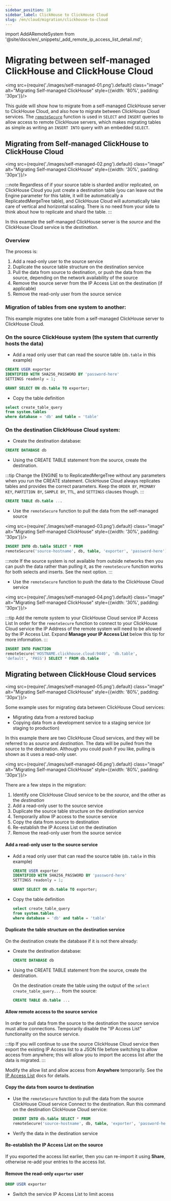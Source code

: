 ```yaml
---
sidebar_position: 10
sidebar_label: ClickHouse to ClickHouse Cloud
slug: /en/cloud/migration/clickhouse-to-cloud
---
```

import AddARemoteSystem from '@site/docs/en/_snippets/_add_remote_ip_access_list_detail.md';

# Migrating between self-managed ClickHouse and ClickHouse Cloud


<img src={require('./images/self-managed-01.png').default} class="image" alt="Migrating Self-managed ClickHouse" style={{width: '80%', padding: '30px'}}/>


This guide will show how to migrate from a self-managed ClickHouse server to ClickHouse Cloud, and also how to migrate between ClickHouse Cloud services. The [`remoteSecure`](../../sql-reference/table-functions/remote.md) function is used in `SELECT` and `INSERT` queries to allow access to remote ClickHouse servers, which makes migrating tables as simple as writing an `INSERT INTO` query with an embedded `SELECT`.

## Migrating from Self-managed ClickHouse to ClickHouse Cloud

<img src={require('./images/self-managed-02.png').default} class="image" alt="Migrating Self-managed ClickHouse" style={{width: '30%', padding: '30px'}}/>


:::note
Regardless of if your source table is sharded and/or replicated, on ClickHouse Cloud you just create a destination table (you can leave out the Engine parameter for this table, it will be automatically a ReplicatedMergeTree table),
and ClickHouse Cloud will automatically take care of vertical and horizontal scaling. There is no need from your side to think about how to replicate and shard the table.
:::

In this example the self-managed ClickHouse server is the *source* and the ClickHouse Cloud service is the *destination*.

### Overview

The process is:

1. Add a read-only user to the source service
1. Duplicate the source table structure on the destination service
1. Pull the data from source to destination, or push the data from the source, depending on the network availability of the source
1. Remove the source server from the IP Access List on the destination (if applicable)
1. Remove the read-only user from the source service


### Migration of tables from one system to another:
This example migrates one table from a self-managed ClickHouse server to ClickHouse Cloud.

### On the source ClickHouse system (the system that currently hosts the data)

- Add a read only user that can read the source table (`db.table` in this example)
```sql
CREATE USER exporter
IDENTIFIED WITH SHA256_PASSWORD BY 'password-here'
SETTINGS readonly = 1;
```

```sql
GRANT SELECT ON db.table TO exporter;
```

- Copy the table definition
```sql
select create_table_query
from system.tables
where database = 'db' and table = 'table'
```

### On the destination ClickHouse Cloud system:

- Create the destination database:
```sql
CREATE DATABASE db
```

- Using the CREATE TABLE statement from the source, create the destination.

:::tip
Change the ENGINE to to ReplicatedMergeTree without any parameters when you run the CREATE statement. ClickHouse Cloud always replicates tables and provides the correct parameters. Keep the `ORDER BY`, `PRIMARY KEY`, `PARTITION BY`, `SAMPLE BY`, `TTL`, and `SETTINGS` clauses though.
:::

```sql
CREATE TABLE db.table ...
```


- Use the `remoteSecure` function to pull the data from the self-managed source

<img src={require('./images/self-managed-03.png').default} class="image" alt="Migrating Self-managed ClickHouse" style={{width: '30%', padding: '30px'}}/>



```sql
INSERT INTO db.table SELECT * FROM
remoteSecure('source-hostname', db, table, 'exporter', 'password-here')
```

:::note
If the source system is not available from outside networks then you can push the data rather than pulling it, as the `remoteSecure` function works for both selects and inserts.  See the next option.
:::

- Use the `remoteSecure` function to push the data to the ClickHouse Cloud service

<img src={require('./images/self-managed-04.png').default} class="image" alt="Migrating Self-managed ClickHouse" style={{width: '30%', padding: '30px'}}/>


:::tip Add the remote system to your ClickHouse Cloud service IP Access List
In order for the `remoteSecure` function to connect to your ClickHouse Cloud service the IP Address of the remote system will need to be allowed by the IP Access List.  Expand **Manage your IP Access List** below this tip for more information.
:::

  <AddARemoteSystem />

```sql
INSERT INTO FUNCTION
remoteSecure('HOSTNAME.clickhouse.cloud:9440', 'db.table',
'default', 'PASS') SELECT * FROM db.table
```



## Migrating between ClickHouse Cloud services

<img src={require('./images/self-managed-05.png').default} class="image" alt="Migrating Self-managed ClickHouse" style={{width: '80%', padding: '30px'}}/>


Some example uses for migrating data between ClickHouse Cloud services:
- Migrating data from a restored backup
- Copying data from a development service to a staging service (or staging to production)

In this example there are two ClickHouse Cloud services, and they will be referred to as *source* and *destination*.  The data will be pulled from the source to the destination. Although you could push if you like, pulling is shown as it uses a read-only user.


<img src={require('./images/self-managed-06.png').default} class="image" alt="Migrating Self-managed ClickHouse" style={{width: '80%', padding: '30px'}}/>


There are a few steps in the migration:
1. Identify one ClickHouse Cloud service to be the *source*, and the other as the *destination*
1. Add a read-only user to the source service
1. Duplicate the source table structure on the destination service
1. Temporarily allow IP access to the source service
1. Copy the data from source to destination
1. Re-establish the IP Access List on the destination
1. Remove the read-only user from the source service


#### Add a read-only user to the source service

- Add a read only user that can read the source table (`db.table` in this example)
  ```sql
  CREATE USER exporter
  IDENTIFIED WITH SHA256_PASSWORD BY 'password-here'
  SETTINGS readonly = 1;
  ```

  ```sql
  GRANT SELECT ON db.table TO exporter;
  ```

- Copy the table definition
  ```sql
  select create_table_query
  from system.tables
  where database = 'db' and table = 'table'
  ```

#### Duplicate the table structure on the destination service

On the destination create the database if it is not there already:

- Create the destination database:
  ```sql
  CREATE DATABASE db
  ```



- Using the CREATE TABLE statement from the source, create the destination.

  On the destination create the table using the output of the `select create_table_query...` from the source:

  ```sql
  CREATE TABLE db.table ...
  ```

#### Allow remote access to the source service

In order to pull data from the source to the destination the source service must allow connections. Temporarily disable the "IP Access List" functionality on the source service.

:::tip
If you will continue to use the source ClickHouse Cloud service then export the existing IP Access list to a JSON file before switching to allow access from anywhere; this will allow you to import the access list after the data is migrated.
:::

Modify the allow list and allow access from **Anywhere** temporarily. See the [IP Access List](/docs/en/cloud/security/setting-ip-filters) docs for details.

#### Copy the data from source to destination

- Use the `remoteSecure` function to pull the data from the source ClickHouse Cloud service
  Connect to the destination.  Run this command on the destination ClickHouse Cloud service:

  ```sql
  INSERT INTO db.table SELECT * FROM
  remoteSecure('source-hostname', db, table, 'exporter', 'password-here')
  ```

- Verify the data in the destination service

#### Re-establish the IP Access List on the source

  If you exported the access list earlier, then you can re-import it using **Share**, otherwise re-add your entries to the access list.

#### Remove the read-only `exporter` user

```sql
DROP USER exporter
```

- Switch the service IP Access List to limit access
